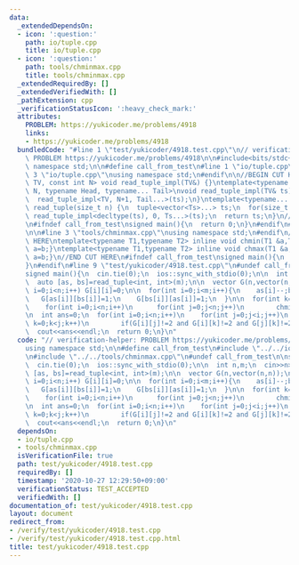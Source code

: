 ```yaml
---
data:
  _extendedDependsOn:
  - icon: ':question:'
    path: io/tuple.cpp
    title: io/tuple.cpp
  - icon: ':question:'
    path: tools/chminmax.cpp
    title: tools/chminmax.cpp
  _extendedRequiredBy: []
  _extendedVerifiedWith: []
  _pathExtension: cpp
  _verificationStatusIcon: ':heavy_check_mark:'
  attributes:
    PROBLEM: https://yukicoder.me/problems/4918
    links:
    - https://yukicoder.me/problems/4918
  bundledCode: "#line 1 \"test/yukicoder/4918.test.cpp\"\n// verification-helper:\
    \ PROBLEM https://yukicoder.me/problems/4918\n\n#include<bits/stdc++.h>\nusing\
    \ namespace std;\n\n#define call_from_test\n#line 1 \"io/tuple.cpp\"\n\n#line\
    \ 3 \"io/tuple.cpp\"\nusing namespace std;\n#endif\n\n//BEGIN CUT HERE\ntemplate<typename\
    \ TV, const int N> void read_tuple_impl(TV&) {}\ntemplate<typename TV, const int\
    \ N, typename Head, typename... Tail>\nvoid read_tuple_impl(TV& ts) {\n  get<N>(ts).emplace_back(*(istream_iterator<Head>(cin)));\n\
    \  read_tuple_impl<TV, N+1, Tail...>(ts);\n}\ntemplate<typename... Ts> decltype(auto)\
    \ read_tuple(size_t n) {\n  tuple<vector<Ts>...> ts;\n  for(size_t i=0;i<n;i++)\
    \ read_tuple_impl<decltype(ts), 0, Ts...>(ts);\n  return ts;\n}\n//END CUT HERE\n\
    \n#ifndef call_from_test\nsigned main(){\n  return 0;\n}\n#endif\n#line 1 \"tools/chminmax.cpp\"\
    \n\n#line 3 \"tools/chminmax.cpp\"\nusing namespace std;\n#endif\n//BEGIN CUT\
    \ HERE\ntemplate<typename T1,typename T2> inline void chmin(T1 &a,T2 b){if(a>b)\
    \ a=b;}\ntemplate<typename T1,typename T2> inline void chmax(T1 &a,T2 b){if(a<b)\
    \ a=b;}\n//END CUT HERE\n#ifndef call_from_test\nsigned main(){\n  return 0;\n\
    }\n#endif\n#line 9 \"test/yukicoder/4918.test.cpp\"\n#undef call_from_test\n\n\
    signed main(){\n  cin.tie(0);\n  ios::sync_with_stdio(0);\n\n  int n,m;\n  cin>>n>>m;\n\
    \  auto [as, bs]=read_tuple<int, int>(m);\n\n  vector G(n,vector(n,n));\n\n  for(int\
    \ i=0;i<n;i++) G[i][i]=0;\n\n  for(int i=0;i<m;i++){\n    as[i]--;bs[i]--;\n \
    \   G[as[i]][bs[i]]=1;\n    G[bs[i]][as[i]]=1;\n  }\n\n  for(int k=0;k<n;k++)\n\
    \    for(int i=0;i<n;i++)\n      for(int j=0;j<n;j++)\n        chmin(G[i][j],G[i][k]+G[k][j]);\n\
    \n  int ans=0;\n  for(int i=0;i<n;i++)\n    for(int j=0;j<i;j++)\n      for(int\
    \ k=0;k<j;k++)\n        if(G[i][j]!=2 and G[i][k]!=2 and G[j][k]!=2) ans++;\n\n\
    \  cout<<ans<<endl;\n  return 0;\n}\n"
  code: "// verification-helper: PROBLEM https://yukicoder.me/problems/4918\n\n#include<bits/stdc++.h>\n\
    using namespace std;\n\n#define call_from_test\n#include \"../../io/tuple.cpp\"\
    \n#include \"../../tools/chminmax.cpp\"\n#undef call_from_test\n\nsigned main(){\n\
    \  cin.tie(0);\n  ios::sync_with_stdio(0);\n\n  int n,m;\n  cin>>n>>m;\n  auto\
    \ [as, bs]=read_tuple<int, int>(m);\n\n  vector G(n,vector(n,n));\n\n  for(int\
    \ i=0;i<n;i++) G[i][i]=0;\n\n  for(int i=0;i<m;i++){\n    as[i]--;bs[i]--;\n \
    \   G[as[i]][bs[i]]=1;\n    G[bs[i]][as[i]]=1;\n  }\n\n  for(int k=0;k<n;k++)\n\
    \    for(int i=0;i<n;i++)\n      for(int j=0;j<n;j++)\n        chmin(G[i][j],G[i][k]+G[k][j]);\n\
    \n  int ans=0;\n  for(int i=0;i<n;i++)\n    for(int j=0;j<i;j++)\n      for(int\
    \ k=0;k<j;k++)\n        if(G[i][j]!=2 and G[i][k]!=2 and G[j][k]!=2) ans++;\n\n\
    \  cout<<ans<<endl;\n  return 0;\n}\n"
  dependsOn:
  - io/tuple.cpp
  - tools/chminmax.cpp
  isVerificationFile: true
  path: test/yukicoder/4918.test.cpp
  requiredBy: []
  timestamp: '2020-10-27 12:29:50+09:00'
  verificationStatus: TEST_ACCEPTED
  verifiedWith: []
documentation_of: test/yukicoder/4918.test.cpp
layout: document
redirect_from:
- /verify/test/yukicoder/4918.test.cpp
- /verify/test/yukicoder/4918.test.cpp.html
title: test/yukicoder/4918.test.cpp
---
```

